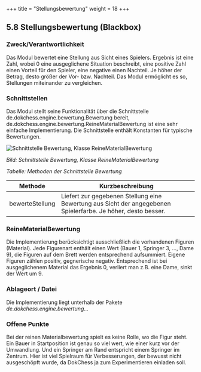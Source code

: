 +++
title = "Stellungsbewertung"
weight = 18
+++

## 5.8 Stellungsbewertung (Blackbox)

### Zweck/Verantwortlichkeit
Das Modul bewertet eine Stellung aus Sicht eines Spielers. Ergebnis ist eine Zahl, wobei 0 eine ausgeglichene Situation beschreibt, eine positive Zahl einen Vorteil für den Spieler, eine negative einen Nachteil. Je höher der Betrag, desto größer der Vor- bzw. Nachteil. Das Modul ermöglicht es so, Stellungen miteinander zu vergleichen.

### Schnittstellen
Das Modul stellt seine Funktionalität über die Schnittstelle de.dokchess.engine.bewertung.Bewertung bereit, de.dokchess.engine.bewertung.ReineMaterialBewertung ist eine sehr einfache Implementierung. Die Schnittstelle enthält Konstanten für typische Bewertungen.

![Schnittstelle Bewertung, Klasse ReineMaterialBewertung](/images/Abb09_15_SchnittstellenBewertung.png "Schnittstelle Bewertung, Klasse ReineMaterialBewertung")

*Bild: Schnittstelle Bewertung, Klasse ReineMaterialBewertung*

*Tabelle: Methoden der Schnittstelle Bewertung*

| Methode | Kurzbeschreibung |
|---------|------------------|
| bewerteStellung | Liefert zur gegebenen Stellung eine Bewertung aus Sicht der angegebenen Spielerfarbe. Je höher, desto besser.|

### ReineMaterialBewertung
Die Implementierung berücksichtigt ausschließlich die vorhandenen Figuren (Material). Jede Figurenart enthält einen Wert (Bauer 1, Springer 3, ..., Dame 9), die Figuren auf dem Brett werden entsprechend aufsummiert. Eigene Figuren zählen positiv, gegnerische negativ. Entsprechend ist bei ausgeglichenem Material das Ergebnis 0, verliert man z.B. eine Dame, sinkt der Wert um 9.

### Ablageort / Datei
Die Implementierung liegt unterhalb der Pakete _de.dokchess.engine.bewertung..._

### Offene Punkte
Bei der reinen Materialbewertung spielt es keine Rolle, wo die Figur steht. Ein Bauer in Startposition ist genau so viel wert, wie einer kurz vor der Umwandlung. Und ein Springer am Rand entspricht einem Springer im Zentrum. Hier ist viel Spielraum für Verbesserungen, der bewusst nicht ausgeschöpft wurde, da DokChess ja zum Experimentieren einladen soll.
